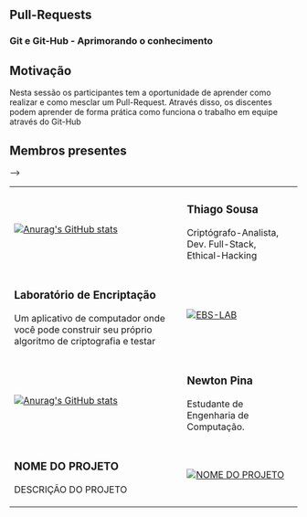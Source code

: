 ## Pull-Requests
### Git e Git-Hub - Aprimorando o conhecimento

## Motivação

Nesta sessão os participantes tem a oportunidade de aprender como realizar e como mesclar um Pull-Request. Através disso, os discentes podem aprender de forma prática como funciona o trabalho em equipe através do Git-Hub

## Membros presentes

<table>
<tr>
<td>

[![Anurag's GitHub stats](https://github-readme-stats.vercel.app/api?username=ThiagoSousa81&show_icons=true&theme=chartreuse-dark&locale=pt-br)](https://github.com/ThiagoSousa81)

</td>
<td>

### Thiago Sousa

Criptógrafo-Analista, Dev. Full-Stack, Ethical-Hacking

</td>
</tr>

<tr>
<td>

### Laboratório de Encriptação

Um aplicativo de computador onde você pode construir seu próprio algoritmo de criptografia e testar

</td>
<td>

[![EBS-LAB](https://github-readme-stats.vercel.app/api/pin/?username=EBS-Security-Systems&repo=EBS-LAB&theme=chartreuse-dark&show_owner=true)](https://github.com/EBS-Security-Systems/EBS-LAB)
</td>
</tr>

<!--Use o modelo abaixo para seu Pull-Request-->


<tr>
<td>

[![Anurag's GitHub stats](https://github-readme-stats.vercel.app/api?username=NewtonJr0&show_icons=true&theme=chartreuse-dark&locale=pt-br)](https://github.com/NewtonJr0)

</td>
<td>

### Newton Pina

Estudante de Engenharia de Computação.

</td>
</tr>

<tr>
<td>

### NOME DO PROJETO

DESCRIÇÃO DO PROJETO

</td>
<td>

[![NOME DO PROJETO](https://github-readme-stats.vercel.app/api/pin/?username=SEU-USUARIO&repo=REPOSITORIO&theme=chartreuse-dark&show_owner=true)](LINK-DO-REPOSITORIO)
</td>
</tr>
-->

</table>
